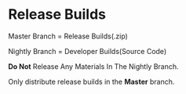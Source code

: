 # Release Builds

Master Branch = Release Builds(.zip)

Nightly Branch = Developer Builds(Source Code)

****Do Not**** Release Any Materials In The Nightly Branch.

Only distribute release builds in the ****Master**** branch.
